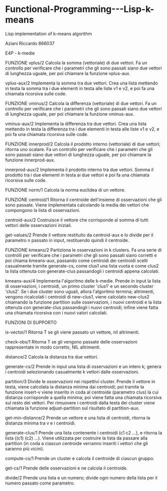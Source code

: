 # Functional-Programming---Lisp-k-means
Lisp implementation of k-means algorithm

Aziani Riccardo 866037

E4P - k-medie

FUNZIONE vplus/2
Calcola la somma (vettoriale) di due vettori. Fa un controllo per verificare che i parametri che gli sono passati siano due vettori di lunghezza uguale, per poi chiamare la funzione vplus-aux.

vplus-aux/2
Implementa la somma tra due vettori. Crea una lista mettendo in testa la somma tra i due elementi in testa alle liste v1 e v2, e poi fa una chiamata ricorsiva sulle code.


FUNZIONE vminus/2
Calcola la differenza (vettoriale) di due vettori. Fa un controllo per verificare che i parametri che gli sono passati siano due vettori di lunghezza uguale, per poi chiamare la funzione vminus-aux.

vminus-aux/2
Implementa la differenza tra due vettori. Crea una lista mettendo in testa la differenza tra i due elementi in testa alle liste v1 e v2, e poi fa una chiamata ricorsiva sulle code.


FUNZIONE innerprod/2
Calcola il prodotto interno (vettoriale) di due vettori; ritorna uno scalare. Fa un controllo per verificare che i parametri che gli sono passati siano due vettori di lunghezza uguale, per poi chiamare la funzione innerprod-aux.

innerprod-aux/2
Implementa il prodotto interno tra due vettori. Somma il prodotto tra i due elementi in testa ai due vettori e poi fa una chiamata ricorsiva sulle code.


FUNZIONE norm/1
Calcola la norma euclidea di un vettore.


FUNZIONE centroid/1
Ritorna il centroide dell'insieme di osservazioni che gli sono passate. Viene implementata calcolando la media dei vettori che compongono la lista di osservazioni.

centroid-aux/2
Costruisce il vettore che corrisponde al somma di tutti vettori delle osservazioni iniziali.

get-values/2
Prende il vettore restituito da centroid-aux e lo divide per il parametro n passato in input, restituendo quindi il centroide.


FUNZIONE kmeans/2
Partiziona le osservazioni in k clusters. Fa una serie di controlli per verificare che i parametri che gli sono passati siano corretti e poi chiama kmeans-aux, passando come centroidi dei centroidi scelti casualmente tramite generate-cs, come clus1 una lista vuota e come clus2 la lista ottenuta con generate-clus passandogli i centroidi appena calcolati.

kmeans-aux/4
Implementa l'algoritmo delle k-medie. Prende in input la lista di osservazioni, i centroidi, un primo cluster 'clus1' e un secondo cluster 'clus2'. 
Se i due cluster sono uguali, allora l'algoritmo termina; altrimenti, vengono ricalcolati i centroidi di new-clus1, viene calcolato new-clus2 chiamando la funzione partition sulle osservazioni, i nuovi centroidi e la lista ottenuta con generate-clus passandogli i nuovi centroidi; infine viene fatta una chiamata ricorsiva con i nuovi valori calcolati.


FUNZIONI DI SUPPORTO

is-vector/1
Ritorna T se gli viene passato un vettore, nil altrimenti.


check-obs/1
Ritorna T se gli vengono passate delle osservazioni rappresentate in modo corretto, NIL altrimenti.


distance/2
Calcola la distanza tra due vettori.


generate-cs/2
Prende in input una lista di osservazioni e un intero k; genera i centroidi selezionando casualmente k vettori dalle osservazioni.


partition/3
Divide le osservazioni nei rispettivi cluster.
Prende il vettore in testa, viene calcolata la distanza minima dai centroidi; poi tramite la funzione insert-v viene inserito in coda al centroide (parametro clus) la cui distanza corrisponde a quella minima; poi viene fatta una chiamata ricorsiva sul resto dei vettori.
Per rimuovere i centroidi dalla testa dei cluster viene chiamata la funzione adjust-partition sul risultato di partition-aux.


get-min-distance/2
Prende un vettore e una lista di centroidi, ritorna la distanza minima tra v e i centroidi.


generate-clus/1
Prende una lista contenente i centroidi (c1 c2 ...), e ritorna la lista ((c1) (c2) ...). Viene utilizzata per costruire la lista da passare alla partition (in coda a ciascun centroide verranno inseriti i vettori che gli saranno più vicini).


compute-cs/1
Prende un cluster e calcola il centroide di ciascun gruppo.


get-cs/1
Prende delle osservazioni e ne calcola il centroide.


divide/2
Prende una lista e un numero; divide ogni numero della lista per il numero passato come parametro.
